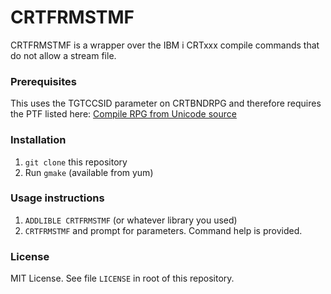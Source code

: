 # CRTFRMSTMF

CRTFRMSTMF is a wrapper over the IBM i CRTxxx compile commands that do not allow a stream file.

### Prerequisites

This uses the TGTCCSID parameter on CRTBNDRPG and therefore requires the PTF listed here:
[Compile RPG from Unicode source](https://www.ibm.com/support/pages/compile-rpg-unicode-source-new-tgtccsid-parameter-71-72-73)

### Installation 

1. `git clone` this repository
2. Run `gmake` (available from yum)

### Usage instructions

1. `ADDLIBLE CRTFRMSTMF` (or whatever library you used)
2. `CRTFRMSTMF` and prompt for parameters.  Command help is provided. 

### License

MIT License. See file `LICENSE` in root of this repository.

